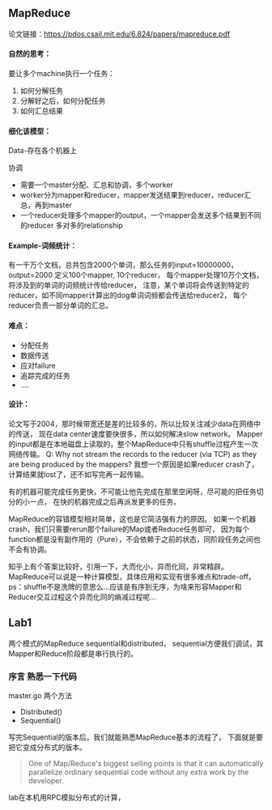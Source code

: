 ## MapReduce

论文链接：https://pdos.csail.mit.edu/6.824/papers/mapreduce.pdf

#### 自然的思考：
要让多个machine执行一个任务：
1. 如何分解任务
2. 分解好之后，如何分配任务
3. 如何汇总结果

#### 细化该模型：

Data-存在各个机器上

协调
- 需要一个master分配、汇总和协调，多个worker
- worker分为mapper和reducer，mapper发送结果到reducer，reducer汇总，再到master
- 一个reducer处理多个mapper的output，一个mapper会发送多个结果到不同的reducer 多对多的relationship
 
#### Example-词频统计：

有一千万个文档，总共包含2000个单词，那么任务的input=10000000，output=2000
定义100个mapper, 10个reducer，
每个mapper处理10万个文档，将涉及到的单词的词频统计传给reducer，
注意，某个单词将会传送到特定的reducer，如不同mapper计算出的dog单词词频都会传送给reducer2，
每个reducer负责一部分单词的汇总。

#### 难点：
- 分配任务
- 数据传送
- 应对failure
- 追踪完成的任务
- ....

#### 设计：
论文写于2004，那时候带宽还是差的比较多的，所以比较关注减少data在网络中的传送，
现在data center速度要快很多，所以如何解决slow network。
Mapper的input都是在本地磁盘上读取的，整个MapReduce中只有shuffle过程产生一次网络传输。
Q: Why not stream the records to the reducer (via TCP) as they are being
       produced by the mappers?
我想一个原因是如果reducer crash了，计算结果就lost了，还不如写完再一起传输。

有的机器可能完成任务更快，不可能让他先完成在那里空闲呀，尽可能的把任务切分的小一点，
在快的机器完成之后再派发更多的任务。

MapReduce的容错模型相对简单，这也是它简洁强有力的原因。
如果一个机器crash，我们只需要rerun那个failure的Map或者Reduce任务即可，
因为每个function都是没有副作用的（Pure），不会依赖于之前的状态，同阶段任务之间也不会有协调。





知乎上有个答案比较好，引用一下，大而化小，异而化同，非常精辟。
MapReduce可以说是一种计算模型，具体应用和实现有很多难点和trade-off。
ps：shuffle不是洗牌的意思么...应该是有序到无序，为啥来形容Mapper和Reducer交互过程这个异而化同的熵减过程呢...

## Lab1
两个模式的MapReduce
sequential和distributed，
sequential方便我们调试，其Mapper和Reduce阶段都是串行执行的。

### 序言 熟悉一下代码
master.go 两个方法
- Distributed()
- Sequential()

写完Sequential的版本后，我们就能熟悉MapReduce基本的流程了，
下面就是要把它变成分布式的版本。
> One of Map/Reduce's biggest selling points is that it can automatically parallelize ordinary sequential code without any extra work by the developer. 

lab在本机用RPC模拟分布式的计算，







